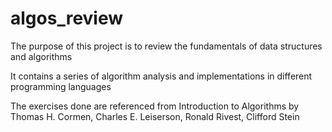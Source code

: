 # algos_review

The purpose of this project is to review the fundamentals of data structures and algorithms

It contains a series of algorithm analysis and implementations in different programming languages 

The exercises done are referenced from Introduction to Algorithms by Thomas H. Cormen, Charles E. Leiserson, Ronald Rivest, Clifford Stein